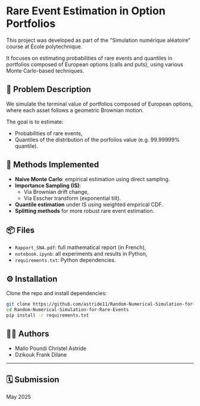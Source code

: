 # Rare Event Estimation in Option Portfolios

This project was developed as part of the "Simulation numérique aléatoire" course at École polytechnique.

It focuses on estimating probabilities of rare events and quantiles in portfolios composed of European options (calls and puts), using various Monte Carlo-based techniques.

## 🔢 Problem Description

We simulate the terminal value of portfolios composed of European options, where each asset follows a geometric Brownian motion.

The goal is to estimate:
- Probabilities of rare events,
- Quantiles of the distribution of the porfolios value (e.g. 99.99999% quantile).

## 🧠 Methods Implemented

- **Naive Monte Carlo**: empirical estimation using direct sampling.
- **Importance Sampling (IS)**:
  - Via Brownian drift change,
  - Via Esscher transform (exponential tilt).
- **Quantile estimation** under IS using weighted empirical CDF.
- **Splitting methods** for more robust rare event estimation.

## 📦 Files

- `Rapport_SNA.pdf`: full mathematical report (in French),
- `notebook.ipynb`: all experiments and results in Python,
- `requirements.txt`: Python dependencies.

## ⚙️ Installation

Clone the repo and install dependencies:

```bash
git clone https://github.com/astride11/Random-Numerical-Simulation-for-Rare-Events.git
cd Random-Numerical-Simulation-for-Rare-Events
pip install -r requirements.txt
```

## 👨‍🔬 Authors

- Mallo Poundi Christel Astride  
- Dzikouk Frank Dilane  

---

## 🗓 Submission

May 2025

